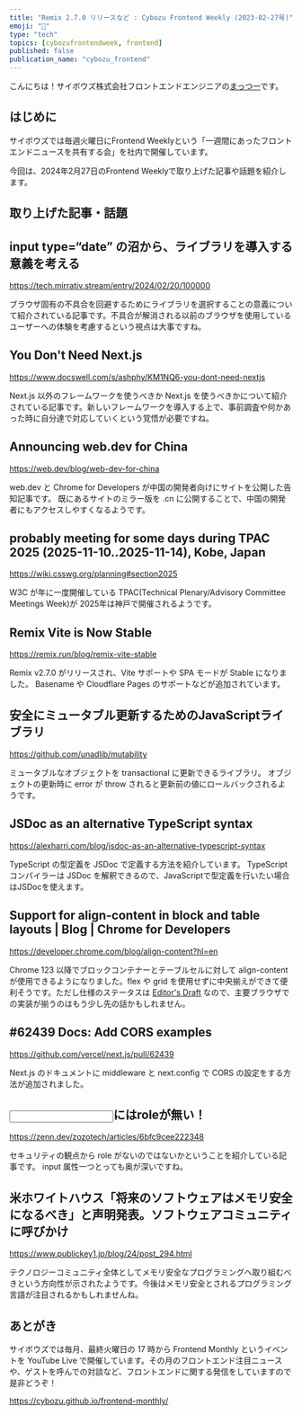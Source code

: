 ```yaml
---
title: "Remix 2.7.0 リリースなど : Cybozu Frontend Weekly (2023-02-27号)"
emoji: "👋"
type: "tech"
topics: [cybozufrontendweek, frontend]
published: false
publication_name: "cybozu_frontend"
---
```


こんにちは！サイボウズ株式会社フロントエンドエンジニアの[まっつー](https://twitter.com/ryo_manba)です。

## はじめに

サイボウズでは毎週火曜日にFrontend Weeklyという「一週間にあったフロントエンドニュースを共有する会」を社内で開催しています。

今回は、2024年2月27日のFrontend Weeklyで取り上げた記事や話題を紹介します。

## 取り上げた記事・話題

## input type=“date” の沼から、ライブラリを導入する意義を考える

https://tech.mirrativ.stream/entry/2024/02/20/100000

ブラウザ固有の不具合を回避するためにライブラリを選択することの意義について紹介されている記事です。不具合が解消される以前のブラウザを使用しているユーザーへの体験を考慮するという視点は大事ですね。

## You Don't Need Next.js

https://www.docswell.com/s/ashphy/KM1NQ6-you-dont-need-nextjs

Next.js 以外のフレームワークを使うべきか Next.js を使うべきかについて紹介されている記事です。新しいフレームワークを導入する上で、事前調査や何かあった時に自分達で対応していくという覚悟が必要ですね。

## Announcing web.dev for China

https://web.dev/blog/web-dev-for-china

web.dev と Chrome for Developers が中国の開発者向けにサイトを公開した告知記事です。
既にあるサイトのミラー版を .cn に公開することで、中国の開発者にもアクセスしやすくなるようです。

## probably meeting for some days during TPAC 2025 (2025-11-10..2025-11-14), Kobe, Japan

https://wiki.csswg.org/planning#section2025

W3C が年に一度開催している TPAC(Technical Plenary/Advisory Committee Meetings Week)が 2025年は神戸で開催されるようです。

## Remix Vite is Now Stable

https://remix.run/blog/remix-vite-stable

Remix v2.7.0 がリリースされ、Vite サポートや SPA モードが Stable になりました。
Basename や Cloudflare Pages のサポートなどが追加されています。

## 安全にミュータブル更新するためのJavaScriptライブラリ

https://github.com/unadlib/mutability

ミュータブルなオブジェクトを transactional に更新できるライブラリ。
オブジェクトの更新時に error が throw されると更新前の値にロールバックされるようです。

## JSDoc as an alternative TypeScript syntax

https://alexharri.com/blog/jsdoc-as-an-alternative-typescript-syntax

TypeScript の型定義を JSDoc で定義する方法を紹介しています。
TypeScript コンパイラーは JSDoc を解釈できるので、JavaScriptで型定義を行いたい場合はJSDocを使えます。

## Support for align-content in block and table layouts  |  Blog  |  Chrome for Developers

https://developer.chrome.com/blog/align-content?hl=en

Chrome 123 以降でブロックコンテナーとテーブルセルに対して align-content が使用できるようになりました。flex や grid を使用せずに中央揃えができて便利そうです。ただし仕様のステータスは [Editor's Draft](https://drafts.csswg.org/css-align/#align-justify-content) なので、主要ブラウザでの実装が揃うのはもう少し先の話かもしれません。

## #62439 Docs: Add CORS examples

https://github.com/vercel/next.js/pull/62439

Next.js のドキュメントに middleware と next.config で CORS の設定をする方法が追加されました。

## <input type=password >にはroleが無い！

https://zenn.dev/zozotech/articles/6bfc9cee222348

セキュリティの観点から role がないのではないかということを紹介している記事です。
input 属性一つとっても奥が深いですね。

## 米ホワイトハウス「将来のソフトウェアはメモリ安全になるべき」と声明発表。ソフトウェアコミュニティに呼びかけ

https://www.publickey1.jp/blog/24/post_294.html

テクノロジーコミュニティ全体としてメモリ安全なプログラミングへ取り組むべきという方向性が示されたようです。今後はメモリ安全とされるプログラミング言語が注目されるかもしれませんね。

## あとがき

サイボウズでは毎月、最終火曜日の 17 時から Frontend Monthly というイベントを YouTube Live で開催しています。その月のフロントエンド注目ニュースや、ゲストを呼んでの対談など、フロントエンドに関する発信をしていますので是非どうぞ！

https://cybozu.github.io/frontend-monthly/